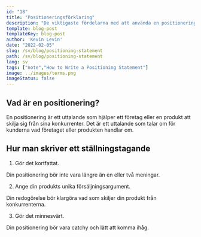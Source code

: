 ```yaml
---
id: "18"
title: "Positioneringsförklaring"
description: "De viktigaste fördelarna med att använda en positionering är att den kan hjälpa dig att förtydliga ditt företags unika säljargument (USP), att den kan hjälpa dig att rikta in dig på din marknad och att den kan hjälpa dig att skapa en konkurrensfördel."
template: blog-post
templateKey: blog-post
author: 'Kevin Levin'
date: "2022-02-05"
slug: /sv/blog/positioning-statement
path: /sv/blog/positioning-statement
lang: sv
tags: ["note","How to Write a Positioning Statement"]
image: ../images/terms.png
imageStatus: false
---
```

## Vad är en positionering?

En positionering är ett uttalande som hjälper ett företag eller en produkt att skilja sig från sina konkurrenter. Det är ett uttalande som talar om för kunderna vad företaget eller produkten handlar om.


## Hur man skriver ett ställningstagande

1. Gör det kortfattat.

Din positionering bör inte vara längre än en eller två meningar.

2. Ange din produkts unika försäljningsargument.

Din redogörelse bör klargöra vad som skiljer din produkt från konkurrenterna.

3. Gör det minnesvärt.

Din positionering bör vara catchy och lätt att komma ihåg.

